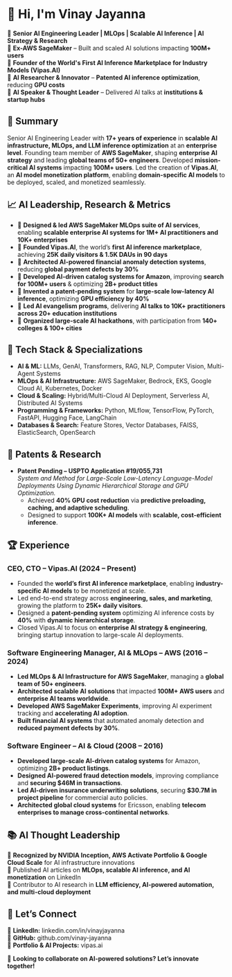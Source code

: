 # 👋 Hi, I'm Vinay Jayanna

🚀 **Senior AI Engineering Leader | MLOps | Scalable AI Inference | AI Strategy & Research**  
🔹 **Ex-AWS SageMaker** – Built and scaled AI solutions impacting **100M+ users**  
🔹 **Founder of the World's First AI Inference Marketplace for Industry Models (Vipas.AI)**  
🔹 **AI Researcher & Innovator** – **Patented AI inference optimization**, reducing **GPU costs**  
🔹 **AI Speaker & Thought Leader** – Delivered AI talks at **institutions & startup hubs**  

## 📌 Summary
Senior AI Engineering Leader with **17+ years of experience** in **scalable AI infrastructure, MLOps, and LLM inference optimization** at an **enterprise level**. Founding team member of **AWS SageMaker**, shaping **enterprise AI strategy** and leading **global teams of 50+ engineers**. Developed **mission-critical AI systems** impacting **100M+ users**. Led the creation of **Vipas.AI**, an **AI model monetization platform**, enabling **domain-specific AI models** to be deployed, scaled, and monetized seamlessly.

## 📈 AI Leadership, Research & Metrics
- 📌 **Designed & led AWS SageMaker MLOps suite of AI services**, enabling **scalable enterprise AI systems for 1M+ AI practitioners and 10K+ enterprises**
- 📌 **Founded Vipas.AI**, the world’s **first AI inference marketplace**, achieving **25K daily visitors & 1.5K DAUs in 90 days**
- 📌 **Architected AI-powered financial anomaly detection systems**, reducing **global payment defects by 30%**
- 📌 **Developed AI-driven catalog systems for Amazon**, improving **search for 100M+ users** & optimizing **2B+ product titles**
- 📌 **Invented a patent-pending system** for **large-scale low-latency AI inference**, optimizing **GPU efficiency by 40%**
- 📌 **Led AI evangelism programs**, delivering **AI talks to 10K+ practitioners across 20+ education institutions**
- 📌 **Organized large-scale AI hackathons**, with participation from **140+ colleges & 100+ cities**

## 🔧 Tech Stack & Specializations
- **AI & ML:** LLMs, GenAI, Transformers, RAG, NLP, Computer Vision, Multi-Agent Systems
- **MLOps & AI Infrastructure:** AWS SageMaker, Bedrock, EKS, Google Cloud AI, Kubernetes, Docker
- **Cloud & Scaling:** Hybrid/Multi-Cloud AI Deployment, Serverless AI, Distributed AI Systems
- **Programming & Frameworks:** Python, MLflow, TensorFlow, PyTorch, FastAPI, Hugging Face, LangChain
- **Databases & Search:** Feature Stores, Vector Databases, FAISS, ElasticSearch, OpenSearch

## 📜 Patents & Research
- **Patent Pending – USPTO Application #19/055,731**  
  *System and Method for Large-Scale Low-Latency Language-Model Deployments Using Dynamic Hierarchical Storage and GPU Optimization.*
  - Achieved **40% GPU cost reduction** via **predictive preloading, caching, and adaptive scheduling**.
  - Designed to support **100K+ AI models** with **scalable, cost-efficient inference**.

## 🏆 Experience
### **CEO, CTO – Vipas.AI (2024 – Present)**
- Founded the **world’s first AI inference marketplace**, enabling **industry-specific AI models** to be monetized at scale.
- Led end-to-end strategy across **engineering, sales, and marketing**, growing the platform to **25K+ daily visitors**.
- Designed a **patent-pending system** optimizing AI inference costs by **40%** with **dynamic hierarchical storage**.
- Closed Vipas.AI to focus on **enterprise AI strategy & engineering**, bringing startup innovation to large-scale AI deployments.

### **Software Engineering Manager, AI & MLOps – AWS (2016 – 2024)**
- **Led MLOps & AI Infrastructure for AWS SageMaker**, managing a **global team of 50+ engineers**.
- **Architected scalable AI solutions** that impacted **100M+ AWS users** and **enterprise AI teams worldwide**.
- **Developed AWS SageMaker Experiments**, improving AI experiment tracking and **accelerating AI adoption**.
- **Built financial AI systems** that automated anomaly detection and **reduced payment defects by 30%**.

### **Software Engineer – AI & Cloud (2008 – 2016)**
- **Developed large-scale AI-driven catalog systems** for Amazon, optimizing **2B+ product listings**.
- **Designed AI-powered fraud detection models**, improving compliance and **securing $46M in transactions**.
- **Led AI-driven insurance underwriting solutions**, securing **$30.7M in project pipeline** for commercial auto policies.
- **Architected global cloud systems** for Ericsson, enabling **telecom enterprises to manage cross-continental networks**.

## 📚 AI Thought Leadership
🔹 **Recognized by NVIDIA Inception, AWS Activate Portfolio & Google Cloud Scale** for AI infrastructure innovations  
🔹 Published AI articles on **MLOps, scalable AI inference, and AI monetization** on LinkedIn  
🔹 Contributor to AI research in **LLM efficiency, AI-powered automation, and multi-cloud deployment**  

## 📢 Let’s Connect
📌 **LinkedIn:** linkedin.com/in/vinayjayanna  
📌 **GitHub:** github.com/vinay-jayanna  
📌 **Portfolio & AI Projects:** vipas.ai  

🚀 **Looking to collaborate on AI-powered solutions? Let’s innovate together!**
